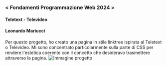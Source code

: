 ### < Fondamenti Programmazione Web 2024 >
#### Teletext - Televideo
#### Leonardo Mariucci
Per questo progetto, ho creato una pagina in stile linktree ispirata al Teletext o Televideo. Mi sono concentrato particolarmente sulla parte di CSS per rendere l'estetica coerente con il concetto che desideravo trasmettere attraverso la pagina.
![Immagine progetto](https://raw.githubusercontent.com/zumatt/Fondamenti-Programmazione-Web-24/main/Attivit%C3%A0/Nome%20Cognome/Progetto%20Finale/Screensho_PaginaRepo_EsempioProgetto.png)